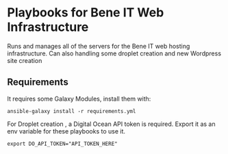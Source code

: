 # Playbooks for Bene IT Web Infrastructure 
Runs and manages all of the servers for the Bene IT web hosting infrastructure. Can also handling some droplet creation and new Wordpress site creation

## Requirements
It requires some Galaxy Modules, install them with:

    ansible-galaxy install -r requirements.yml
For Droplet creation , a Digital Ocean API token is required. Export it as an env variable for these playbooks to use it. 

    export DO_API_TOKEN="API_TOKEN_HERE" 
